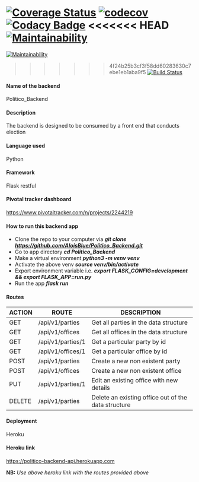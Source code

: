 [![Coverage Status](https://coveralls.io/repos/github/AloisBlue/Politico_Backend/badge.svg?branch=ch-intergrations-fix-163768112)](https://coveralls.io/github/AloisBlue/Politico_Backend?branch=ch-intergrations-fix-163768112)
[![codecov](https://codecov.io/gh/AloisBlue/Politico_Backend/branch/ft-get-specific-office-163720410/graph/badge.svg)](https://codecov.io/gh/AloisBlue/Politico_Backend)
[![Codacy Badge](https://api.codacy.com/project/badge/Grade/b52fa8718b0c4538b6c4f2511190131a)](https://www.codacy.com/app/AloisBlue/Politico_Backend?utm_source=github.com&amp;utm_medium=referral&amp;utm_content=AloisBlue/Politico_Backend&amp;utm_campaign=Badge_Grade)
<<<<<<< HEAD
[![Maintainability](https://api.codeclimate.com/v1/badges/a99a88d28ad37a79dbf6/maintainability)](https://codeclimate.com/github/codeclimate/codeclimate/maintainability)
=======
[![Maintainability](https://api.codeclimate.com/v1/badges/a1a46a3438e3f150b0e4/maintainability)](https://codeclimate.com/github/AloisBlue/Politico_Backend/maintainability)
>>>>>>> 4f24b25b3cf3f58dd60283630c7ebe1eb1aba9f5
[![Build Status](https://travis-ci.com/AloisBlue/Politico_Backend.svg?branch=ft-get-specific-office-163720410)](https://travis-ci.com/AloisBlue/Politico_Backend)

#### Name of the backend
Politico_Backend
#### Description
The backend is designed to be consumed by a front end that conducts election
#### Language used
Python
#### Framework
Flask restful
#### Pivotal tracker dashboard
https://www.pivotaltracker.com/n/projects/2244219
#### How to run this backend app
- Clone the repo to your computer via ***git clone https://github.com/AloisBlue/Politico_Backend.git***
- Go to app directory ***cd Politico_Backend***
- Make a virtual environment ***python3 -m venv venv***
- Activate the above venv ***source venv/bin/activate***
- Export environment variable i.e. ***export FLASK_CONFIG=development && export FLASK_APP=run.py***
- Run the app ***flask run***

#### Routes
|ACTION   |ROUTE   |DESCRIPTION   |
|---|---|---|
|GET  | /api/v1/parties  |Get all parties in the data structure   |
|GET | /api/v1/offices  |Get all offices in the data structure   |
|GET  |/api/v1/parties/1   |Get a particular party by id   |
|GET   |/api/v1/offices/1   |Get a particular office by id   |
|POST   |/api/v1/parties   |Create a new non existent party   |
|POST   |/api/v1/offices   |Create a new non existent office   |
|PUT   |/api/v1/parties/1   |Edit an existing office with new details   |
|DELETE   |/api/v1/parties   |Delete an existing office out of the data structure   |

#### Deployment
Heroku
#### Heroku link
https://politico-backend-api.herokuapp.com

**NB:** *Use above heroku link with the routes provided above*

